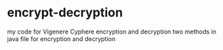 # encrypt-decryption
my code for Vigenere Cyphere encryption and decryption
two methods in java file for encryption and decryption
